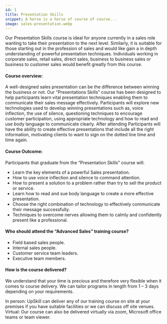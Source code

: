 ```yaml
---
id: 1
title: Presentation Skills
snippet: A horse is a horse of course of course...
image: sales-presentation.webp
---
```


Our Presentation Skills course is ideal for anyone currently in a sales role wanting to take their presentation to the next level. Similarly, it is suitable for those starting out in the profession of sales and would like gain a in depth understanding of powerful presentation techniques. Individuals working in corporate sales, retail sales, direct sales, business to business sales or business to customer sales would benefit greatly from this course.

#### Course overview:

A well-designed sales presentation can be the difference between winning the business or not. Our “Presentations Skills” course has been designed to help participants learn vital presentation techniques enabling them to communicate their sales message effectively. Participants will explore new technologies used to develop winning presentations such as, voice inflection, the use of silence, questioning techniques to encourage customer participation, using appropriate technology and how to read and use body language to communicate clearly. After attending Participants will have the ability to create effective presentations that include all the right information, motivating clients to want to sign on the dotted line time and time again.

#### Course Outcome:

Participants that graduate from the “Presentation Skills” course will:

- Learn the key elements of a powerful Sales presentation.
- How to use voice inflection and silence to command attention.
- How to present a solution to a problem rather than try to sell the product or service.
- Learn how to read and sue body language to create a more effective presentation.
- Choose the right combination of technology to effectively communicate their message successfully.
- Techniques to overcome nerves allowing them to calmly and confidently present like a professional.

#### Who should attend the “Advanced Sales” training course?

- Field based sales people.
- Internal sales people.
- Customer service team leaders.
- Executive team members.

#### How is the course delivered?

We understand that your time is precious and therefore very flexible when it comes to course delivery. We can tailor programs in length from 1 – 3 days depending on your requirements.

In person: UpSkill can deliver any of our training course on site at your premises if you have suitable facilities or we can discuss off site venues.
Virtual: Our course can also be delivered virtually via zoom, Microsoft office teams or team viewer.
